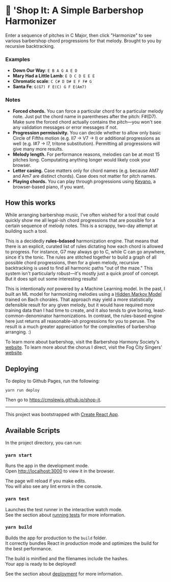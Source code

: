 # 💈 'Shop It: A Simple Barbershop Harmonizer

Enter a sequence of pitches in C Major, then click "Harmonize" to see various barbershop chord progressions for that melody. Brought to you by recursive backtracking.

### Examples

- **Down Our Way**: `E B A G A E D`
- **Mary Had a Little Lamb**: `E D C D E E E`
- **Chromatic scale**: `C C# D D# E F F# G`
- **Santa Fe**: `G(G7) F E(C) G F E(Am7)`

### Notes

- **Forced chords.** You can force a particular chord for a particular melody note. Just put the chord name in parentheses after the pitch: F#(D7). Make sure the forced chord actually contains the pitch—you won't see any validation messages or error messages if not.
- **Progression permissivity.** You can decide whether to allow only basic Circle of Fifths motion (e.g. II7 → V7 → I) or additional progressions as well (e.g. I#7 → I7, tritone substitution). Permitting all progressions will give many more results.
- **Melody length.** For performance reasons, melodies can be at most 15 pitches long. Computating anything longer would likely cook your browser.
- **Letter casing.** Case matters only for chord names (e.g. because AM7 and Am7 are distinct chords). Case does not matter for pitch names.
- **Playing chords.** You can play through progressions using [Keyano](https://cmslewis.github.io/keyano), a browser-based piano, if you want.

## How this works

While arranging barbershop music, I've often wished for a tool that could quickly show me all legal-ish chord progressions that are possible for a certain sequence of melody notes. This is a scrappy, two-day attempt at building such a tool.

This is a decidedly **rules-bdased** harmonization engine. That means that there is an explicit, curated list of rules dictating how each chord is allowed to progress. For instance, G7 may always go to C, while C can go anywhere, since it's the tonic. The rules are stitched together to build a graph of all possible chord progressions, then for a given melody, recursive backtracking is used to find all harmonic paths "out of the maze." This system isn't particularly robust&mdash;it's mostly just a quick proof of concept. But it does spit out some interesting results!

This is intentionally _not_ powered by a Machine Learning model. In the past, I built an ML model for harmonizing melodies using a [Hidden Markov Model](https://en.wikipedia.org/wiki/Hidden_Markov_model) trained on Bach chorales. That approach may yield a more statistically defensible result for any given melody, but it would have required more training data than I had time to create, and it also tends to give boring, least-common-denominator harmonizations. In contrast, the rules-based engine here just returns all reasonable-ish progressions for you to peruse. The result is a much greater appreciation for the complexities of barbershop arranging. :)

To learn more about barbershop, visit the Barbershop Harmony Society's [website](http://barbershop.org/). To learn more about the chorus I direct, visit the Fog City Singers' [website](https://www.fogcitysingers.com/).

## Deploying

To deploy to Github Pages, run the following:

```
yarn run deploy
```

Then go to https://cmslewis.github.io/shop-it.

---

This project was bootstrapped with [Create React App](https://github.com/facebook/create-react-app).

## Available Scripts

In the project directory, you can run:

### `yarn start`

Runs the app in the development mode.<br />
Open [http://localhost:3000](http://localhost:3000) to view it in the browser.

The page will reload if you make edits.<br />
You will also see any lint errors in the console.

### `yarn test`

Launches the test runner in the interactive watch mode.<br />
See the section about [running tests](https://facebook.github.io/create-react-app/docs/running-tests) for more information.

### `yarn build`

Builds the app for production to the `build` folder.<br />
It correctly bundles React in production mode and optimizes the build for the best performance.

The build is minified and the filenames include the hashes.<br />
Your app is ready to be deployed!

See the section about [deployment](https://facebook.github.io/create-react-app/docs/deployment) for more information.
